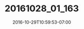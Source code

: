 ---
title: "20161028_01_163"
date: 2016-10-29T10:59:53-07:00
draft: false
location: California
img_url: https://d17enza3bfujl8.cloudfront.net/20161028_01_163.jpg
original_fn: ""
tags:
- California
- wildlife
- on the road

---
